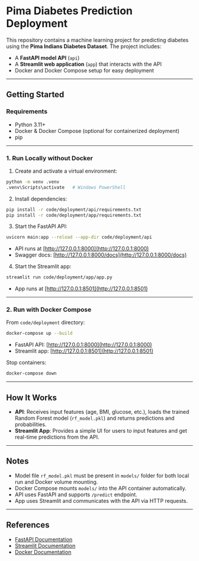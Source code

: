 # Pima Diabetes Prediction Deployment

This repository contains a machine learning project for predicting diabetes using the **Pima Indians Diabetes Dataset**. The project includes:

- A **FastAPI model API** (`api`)
- A **Streamlit web application** (`app`) that interacts with the API
- Docker and Docker Compose setup for easy deployment

---

## Getting Started

### Requirements

- Python 3.11+
- Docker & Docker Compose (optional for containerized deployment)
- pip

---

### 1. Run Locally without Docker

1. Create and activate a virtual environment:

```bash
python -m venv .venv
.venv\Scripts\activate   # Windows PowerShell
```

2. Install dependencies:

```bash
pip install -r code/deployment/api/requirements.txt
pip install -r code/deployment/app/requirements.txt
```

3. Start the FastAPI API:

```bash
uvicorn main:app --reload --app-dir code/deployment/api
```

- API runs at [http://127.0.0.1:8000](http://127.0.0.1:8000)
- Swagger docs: [http://127.0.0.1:8000/docs](http://127.0.0.1:8000/docs)

4. Start the Streamlit app:

```bash
streamlit run code/deployment/app/app.py
```

- App runs at [http://127.0.0.1:8501](http://127.0.0.1:8501)

---

### 2. Run with Docker Compose

From `code/deployment` directory:

```bash
docker-compose up --build
```

- FastAPI API: [http://127.0.0.1:8000](http://127.0.0.1:8000)
- Streamlit app: [http://127.0.0.1:8501](http://127.0.0.1:8501)

Stop containers:

```bash
docker-compose down
```

---

## How It Works

- **API**: Receives input features (age, BMI, glucose, etc.), loads the trained Random Forest model (`rf_model.pkl`) and returns predictions and probabilities.
- **Streamlit App**: Provides a simple UI for users to input features and get real-time predictions from the API.

---

## Notes

- Model file `rf_model.pkl` must be present in `models/` folder for both local run and Docker volume mounting.
- Docker Compose mounts `models/` into the API container automatically.
- API uses FastAPI and supports `/predict` endpoint.
- App uses Streamlit and communicates with the API via HTTP requests.

---

## References

- [FastAPI Documentation](https://fastapi.tiangolo.com/)
- [Streamlit Documentation](https://docs.streamlit.io/)
- [Docker Documentation](https://docs.docker.com/)
